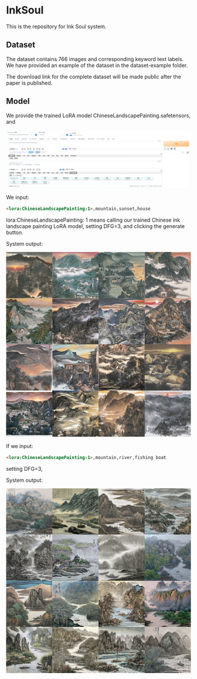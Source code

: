 # InkSoul

This is the repository for Ink Soul system.



## Dataset

The dataset contains 766 images and corresponding keyword text labels. We have provided an example of the dataset in the dataset-example folder.

The download link for the complete dataset will be made public after the paper is published.  

## Model

We provide the trained LoRA model ChineseLandscapePainting.safetensors, and

![usage1](README.assets/usage1-17378166101721.png)

We input:

```html
<lora:ChineseLandscapePainting:1>,mountain,sunset,house
```

lora:ChineseLandscapePainting: 1 means calling our trained Chinese ink landscape painting LoRA model, setting DFG=3, and clicking the generate button.

System output:

![10](README.assets/10.jpg)



If we input:

```html
<lora:ChineseLandscapePainting:1>,mountain,river,fishing boat
```

setting DFG=3,

System output:

![11](README.assets/11.jpg)





